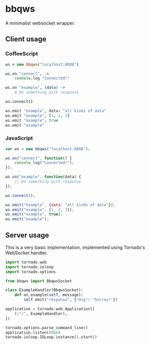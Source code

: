 # bbqws

A minimalist websocket wrapper.

## Client usage

### CoffeeScript

```coffeescript
ws = new bbqws("localhost:8888")

ws.on "connect", ->
	console.log "Connected!"

ws.on "example", (data) ->
	# Do something with response

ws.connect()

ws.emit "example", data: "all kinds of data"
ws.emit "example", [1, 2, 3]
ws.emit "example", true
ws.emit "example"
```

### JavaScript

```javascript
var ws = new bbqws("localhost:8888");

ws.on("connect", function() {
	console.log("Connected!");
});

ws.on("example", function(data) {
	// Do something with response
});

ws.connect();

ws.emit("example", {data: "all kinds of data"});
ws.emit("example", [1, 2, 3]);
ws.emit("example", true);
ws.emit("example");
```

## Server usage

This is a very basic implementation, implemented using Tornado's WebSocket handler.

```python
import tornado.web
import tornado.ioloop
import tornado.options

from bbqws import BbqwsSocket

class ExampleHandler(BbqwsSocket):
    def on_example(self, message):
	    self.emit("response", {"msg": "hurray!"})

application = tornado.web.Application([
    (r"/", ExampleHandler),
])

tornado.options.parse_command_line()
application.listen(8888)
tornado.ioloop.IOLoop.instance().start()
```
